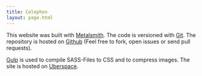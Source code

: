 ```yaml
---
title: Colophon
layout: page.html
---
```


<div class="measure lh-copy">
    <p>
        This website was built with <a href="http://metalsmith.io">Metalsmith</a>. The code is versioned with <a href="http://git-scm.com">Git</a>. The repository is hosted on <a href="https://github.com/stefanzweifel/stefanzweifel.io">Github</a> (Feel free to fork, open issues or send pull requests).
    </p>
    <p>
        <a href="http://gulpjs.com">Gulp</a> is used to compile SASS-Files to CSS and to compress images. The site is hosted on <a href="https://uberspace.de">Uberspace</a>.
    </p>
</div>